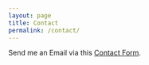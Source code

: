 ```yaml
---
layout: page
title: Contact
permalink: /contact/
---
```


<div id="wufoo-q3xm1k81kmklqe">
  <p>
    Send me an Email via this 
    <a href="https://brajeshwar.wufoo.com/forms/q3xm1k81kmklqe">Contact Form</a>.
  </p>
</div>

<script type="text/javascript">
  var q3xm1k81kmklqe; (function(d, t) { var s = d.createElement(t), options = {
    'userName':'brajeshwar',
    'formHash':'q3xm1k81kmklqe',
    'autoResize':true,
    'height':'786',
    'async':true,
    'host':'wufoo.com',
    'header':'show',
    'ssl':true };
    s.src = ('https:' == d.location.protocol ?'https://':'http://') + 'secure.wufoo.com/scripts/embed/form.js'; s.onload = s.onreadystatechange = function() { var rs = this.readyState; if (rs) if (rs != 'complete') if (rs != 'loaded') return; try { q3xm1k81kmklqe = new WufooForm(); q3xm1k81kmklqe.initialize(options); q3xm1k81kmklqe.display(); } catch (e) { } }; var scr = d.getElementsByTagName(t)[0], par = scr.parentNode; par.insertBefore(s, scr); })(document, 'script');
</script>